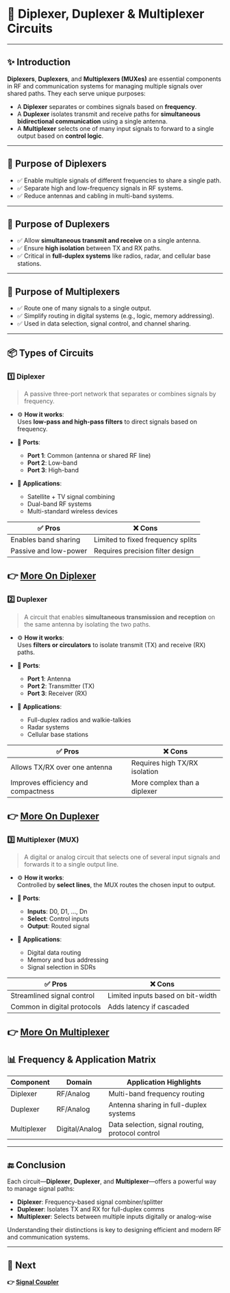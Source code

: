 # 🔀 Diplexer, Duplexer & Multiplexer Circuits

---

## ✨ Introduction

**Diplexers**, **Duplexers**, and **Multiplexers (MUXes)** are essential components in RF and communication systems for managing multiple signals over shared paths. They each serve unique purposes:

- A **Diplexer** separates or combines signals based on **frequency**.
- A **Duplexer** isolates transmit and receive paths for **simultaneous bidirectional communication** using a single antenna.
- A **Multiplexer** selects one of many input signals to forward to a single output based on **control logic**.

---

## 🔹 Purpose of Diplexers

- ✅ Enable multiple signals of different frequencies to share a single path.
- ✅ Separate high and low-frequency signals in RF systems.
- ✅ Reduce antennas and cabling in multi-band systems.

---

## 🔹 Purpose of Duplexers

- ✅ Allow **simultaneous transmit and receive** on a single antenna.
- ✅ Ensure **high isolation** between TX and RX paths.
- ✅ Critical in **full-duplex systems** like radios, radar, and cellular base stations.

---

## 🔹 Purpose of Multiplexers

- ✅ Route one of many signals to a single output.
- ✅ Simplify routing in digital systems (e.g., logic, memory addressing).
- ✅ Used in data selection, signal control, and channel sharing.

---

## 📦 Types of Circuits

### 1️⃣ **Diplexer**

> A passive three-port network that separates or combines signals by frequency.

- ⚙️ **How it works**:  
  Uses **low-pass and high-pass filters** to direct signals based on frequency.

- 🧭 **Ports**:
  - **Port 1**: Common (antenna or shared RF line)
  - **Port 2**: Low-band
  - **Port 3**: High-band

- 📡 **Applications**:
  - Satellite + TV signal combining
  - Dual-band RF systems
  - Multi-standard wireless devices

| ✅ Pros                      | ❌ Cons                          |
|------------------------------|----------------------------------|
| Enables band sharing         | Limited to fixed frequency splits |
| Passive and low-power        | Requires precision filter design  |

**👉 [More On Diplexer](https://en.wikipedia.org/wiki/Diplexer)**
---

### 2️⃣ **Duplexer**

> A circuit that enables **simultaneous transmission and reception** on the same antenna by isolating the two paths.

- ⚙️ **How it works**:  
  Uses **filters or circulators** to isolate transmit (TX) and receive (RX) paths.

- 🧭 **Ports**:
  - **Port 1**: Antenna
  - **Port 2**: Transmitter (TX)
  - **Port 3**: Receiver (RX)

- 📡 **Applications**:
  - Full-duplex radios and walkie-talkies
  - Radar systems
  - Cellular base stations

| ✅ Pros                          | ❌ Cons                         |
|----------------------------------|---------------------------------|
| Allows TX/RX over one antenna    | Requires high TX/RX isolation   |
| Improves efficiency and compactness | More complex than a diplexer   |

**👉 [More On Duplexer](https://www.everythingrf.com/community/what-is-the-difference-between-a-diplexer-and-duplexer)**
---

### 3️⃣ **Multiplexer (MUX)**

> A digital or analog circuit that selects one of several input signals and forwards it to a single output line.

- ⚙️ **How it works**:  
  Controlled by **select lines**, the MUX routes the chosen input to output.

- 🧭 **Ports**:
  - **Inputs**: D0, D1, ..., Dn
  - **Select**: Control inputs
  - **Output**: Routed signal

- 📡 **Applications**:
  - Digital data routing
  - Memory and bus addressing
  - Signal selection in SDRs

| ✅ Pros                        | ❌ Cons                          |
|-------------------------------|----------------------------------|
| Streamlined signal control     | Limited inputs based on bit-width |
| Common in digital protocols    | Adds latency if cascaded         |

**👉 [More On Multiplexer](https://www.digikey.ca/en/articles/save-space-cost-power-using-analog-multiplexers-switches)**
---


## 📊 Frequency & Application Matrix

| Component   | Domain       | Application Highlights                          |
|------------|--------------|-------------------------------------------------|
| Diplexer    | RF/Analog     | Multi-band frequency routing                   |
| Duplexer    | RF/Analog     | Antenna sharing in full-duplex systems         |
| Multiplexer | Digital/Analog| Data selection, signal routing, protocol control|

---



## 🔚 Conclusion

Each circuit—**Diplexer**, **Duplexer**, and **Multiplexer**—offers a powerful way to manage signal paths:

- **Diplexer**: Frequency-based signal combiner/splitter  
- **Duplexer**: Isolates TX and RX for full-duplex comms  
- **Multiplexer**: Selects between multiple inputs digitally or analog-wise

Understanding their distinctions is key to designing efficient and modern RF and communication systems.

---

## 🔹 Next

**👉 [Signal Coupler](../Signal_Coupler)**
